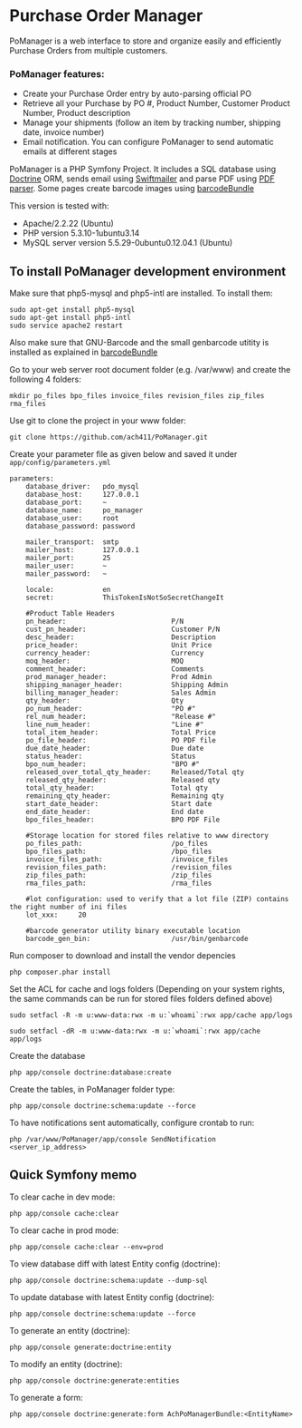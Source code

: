 Purchase Order Manager
========================

PoManager is a web interface to store and organize easily and efficiently Purchase Orders
from multiple customers.

### PoManager features:
- Create your Purchase Order entry by auto-parsing official PO
- Retrieve all your Purchase by PO #, Product Number, Customer Product Number, Product description
- Manage your shipments (follow an item by tracking number, shipping date, invoice number)
- Email notification. You can configure PoManager to send automatic emails at different stages

PoManager is a PHP Symfony Project.
It includes a SQL database using [Doctrine][1] ORM, sends email using [Swiftmailer][2] and parse PDF using [PDF parser][3]. Some pages create barcode images using [barcodeBundle][4]

This version is tested with:
- Apache/2.2.22 (Ubuntu)
- PHP version 5.3.10-1ubuntu3.14
- MySQL server version 5.5.29-0ubuntu0.12.04.1 (Ubuntu)


To install PoManager development environment
--------------------------------

Make sure that php5-mysql and php5-intl are installed.
To install them:

    sudo apt-get install php5-mysql
    sudo apt-get install php5-intl
    sudo service apache2 restart

Also make sure that GNU-Barcode and the small genbarcode utitity is installed as explained in [barcodeBundle][4]

Go to your web server root document folder (e.g. /var/www) and create the following 4 folders:

    mkdir po_files bpo_files invoice_files revision_files zip_files rma_files

Use git to clone the project in your www folder:

    git clone https://github.com/ach411/PoManager.git

Create your parameter file as given below and saved it under `app/config/parameters.yml`

    parameters:
        database_driver:   pdo_mysql
        database_host:     127.0.0.1
        database_port:     ~
        database_name:     po_manager
        database_user:     root
        database_password: password
    
        mailer_transport:  smtp
        mailer_host:       127.0.0.1
        mailer_port:       25
        mailer_user:       ~
        mailer_password:   ~
    
        locale:            en
        secret:            ThisTokenIsNotSoSecretChangeIt
    
        #Product Table Headers
        pn_header:                          P/N
        cust_pn_header:                     Customer P/N
        desc_header:                        Description
        price_header:                       Unit Price
        currency_header:                    Currency
        moq_header:                         MOQ
        comment_header:                     Comments
        prod_manager_header:                Prod Admin
        shipping_manager_header:            Shipping Admin
        billing_manager_header:             Sales Admin
        qty_header:                         Qty
        po_num_header:                      "PO #"
        rel_num_header:                     "Release #"
        line_num_header:                    "Line #"
        total_item_header:                  Total Price
        po_file_header:                     PO PDF file
        due_date_header:                    Due date
        status_header:                      Status
        bpo_num_header:                     "BPO #"
        released_over_total_qty_header:     Released/Total qty
        released_qty_header:                Released qty
        total_qty_header:                   Total qty
        remaining_qty_header:               Remaining qty
        start_date_header:                  Start date
        end_date_header:                    End date
        bpo_files_header:                   BPO PDF File
    
        #Storage location for stored files relative to www directory
        po_files_path:                      /po_files
        bpo_files_path:                     /bpo_files
        invoice_files_path:                 /invoice_files
        revision_files_path:                /revision_files
        zip_files_path:                     /zip_files
        rma_files_path:                     /rma_files

        #lot configuration: used to verify that a lot file (ZIP) contains the right number of ini files
        lot_xxx:     20
        
        #barcode generator utility binary executable location
        barcode_gen_bin:                    /usr/bin/genbarcode
        

Run composer to download and install the vendor depencies

    php composer.phar install

Set the ACL for cache and logs folders
(Depending on your system rights, the same commands can be run for stored files folders defined above)

    sudo setfacl -R -m u:www-data:rwx -m u:`whoami`:rwx app/cache app/logs

    sudo setfacl -dR -m u:www-data:rwx -m u:`whoami`:rwx app/cache app/logs


Create the database

    php app/console doctrine:database:create

Create the tables, in PoManager folder type:

    php app/console doctrine:schema:update --force

To have notifications sent automatically, configure crontab to run:

    php /var/www/PoManager/app/console SendNotification <server_ip_address>

Quick Symfony memo
--------------------------------

To clear cache in dev mode:

    php app/console cache:clear

To clear cache in prod mode:

    php app/console cache:clear --env=prod

To view database diff with latest Entity config (doctrine):

    php app/console doctrine:schema:update --dump-sql

To update database with latest Entity config (doctrine):

    php app/console doctrine:schema:update --force

To generate an entity (doctrine):

    php app/console generate:doctrine:entity

To modify an entity (doctrine):

    php app/console doctrine:generate:entities

To generate a form:

    php app/console doctrine:generate:form AchPoManagerBundle:<EntityName>

[1]:  http://www.doctrine-project.org/
[2]:  http://swiftmailer.org/
[3]:  http://www.pdfparser.org/
[4]:  https://github.com/hackzilla/BarcodeBundle